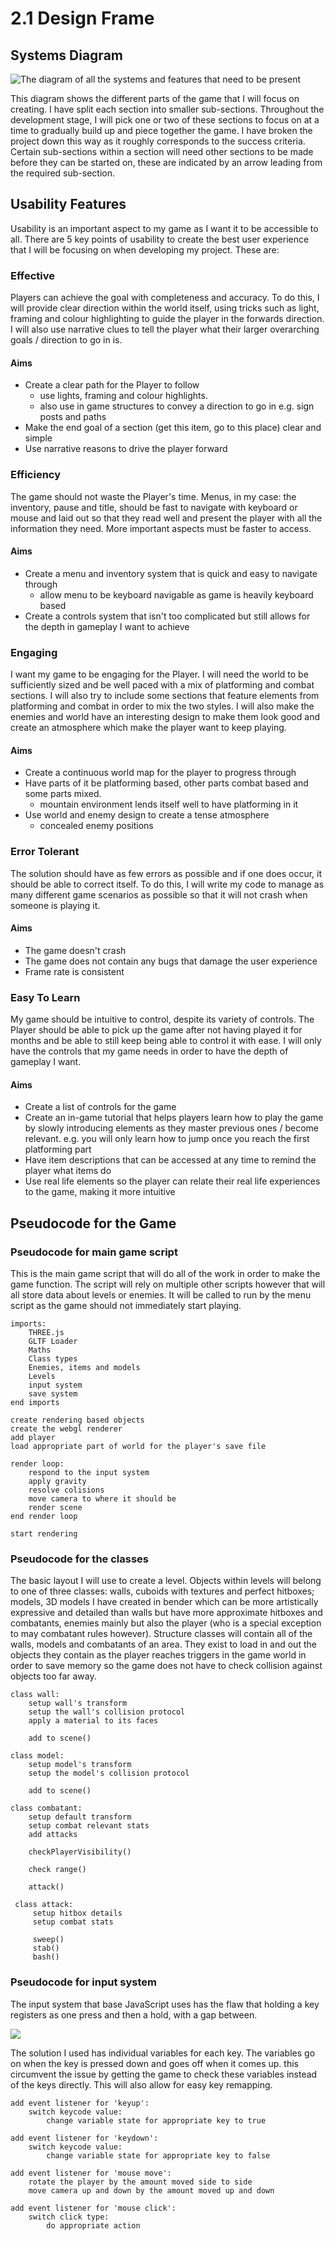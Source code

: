 # 2.1 Design Frame

## Systems Diagram

![The diagram of all the systems and features that need to be present](<../.gitbook/assets/image (5) (1) (1).png>)

This diagram shows the different parts of the game that I will focus on creating. I have split each section into smaller sub-sections. Throughout the development stage, I will pick one or two of these sections to focus on at a time to gradually build up and piece together the game. I have broken the project down this way as it roughly corresponds to the success criteria. Certain sub-sections within a section will need other sections to be made before they can be started on, these are indicated by an arrow leading from the required sub-section.&#x20;

## Usability Features

Usability is an important aspect to my game as I want it to be accessible to all. There are 5 key points of usability to create the best user experience that I will be focusing on when developing my project. These are:

### Effective

Players can achieve the goal with completeness and accuracy. To do this, I will provide clear direction within the world itself, using tricks such as light, framing and colour highlighting to guide the player in the forwards direction. I will also use narrative clues to tell the player what their larger overarching goals / direction to go in is.

#### Aims

* Create a clear path for the Player to follow
  * use lights, framing and colour highlights.
  * also use in game structures to convey a direction to go in e.g. sign posts and paths
* Make the end goal of a section (get this item, go to this place) clear and simple
* Use narrative reasons to drive the player forward

### Efficiency

The game should not waste the Player's time. Menus, in my case: the inventory, pause and title, should be fast to navigate with keyboard or mouse and laid out so that they read well and present the player with all the information they need. More important aspects must be faster to access.

#### Aims

* Create a menu and inventory system that is quick and easy to navigate through
  * allow menu to be keyboard navigable as game is heavily keyboard based
* Create a controls system that isn't too complicated but still allows for the depth in gameplay I want to achieve

### Engaging

I want my game to be engaging for the Player. I will need the world to be sufficiently sized and be well paced with a mix of platforming and combat sections. I will also try to include some sections that feature elements from platforming and combat in order to mix the two styles. I will also make the enemies and world have an interesting design to make them look good and create an atmosphere which make the player want to keep playing.

#### Aims

* Create a continuous world map for the player to progress through&#x20;
* Have parts of it be platforming based, other parts combat based and some parts mixed.
  * mountain environment lends itself well to have platforming in it
* Use world and enemy design to create a tense atmosphere
  * concealed enemy positions

### Error Tolerant

The solution should have as few errors as possible and if one does occur, it should be able to correct itself. To do this, I will write my code to manage as many different game scenarios as possible so that it will not crash when someone is playing it.

#### Aims

* The game doesn't crash
* The game does not contain any bugs that damage the user experience
* Frame rate is consistent&#x20;

### Easy To Learn

My game should be intuitive to control, despite its variety of controls. The Player should be able to pick up the game after not having played it for months and be able to still keep being able to control it with ease. I will only have the controls that my game needs in order to have the depth of gameplay I want.

#### Aims

* Create a list of controls for the game
* Create an in-game tutorial that helps players learn how to play the game by slowly introducing elements as they master previous ones / become relevant. e.g. you will only learn how to jump once you reach the first platforming part
* Have item descriptions that can be accessed at any time to remind the player what items do
* Use real life elements so the player can relate their real life experiences to the game, making it more intuitive

## Pseudocode for the Game

### Pseudocode for main game script

This is the main game script that will do all of the work in order to make the game function. The script will rely on multiple other scripts however that will all store data about levels or enemies. It will be called to run by the menu script as the game should not immediately start playing.

```
imports:
    THREE.js
    GLTF Loader
    Maths
    Class types
    Enemies, items and models
    Levels
    input system
    save system
end imports
    
create rendering based objects
create the webgl renderer
add player
load appropriate part of world for the player's save file

render loop:
    respond to the input system
    apply gravity
    resolve colisions
    move camera to where it should be
    render scene
end render loop

start rendering
```

### Pseudocode for the classes

The basic layout I will use to create a level. Objects within levels will belong to one of three classes: walls, cuboids with textures and perfect hitboxes; models, 3D models I have created in bender which can be more artistically expressive and detailed than walls but have more approximate hitboxes and combatants, enemies mainly but also the player (who is a special exception to may combatant rules however). Structure classes will contain all of the walls, models and combatants of an area. They exist to load in and out the objects they contain as the player reaches triggers in the game world in order to save memory so the game does not have to check collision against objects too far away.

```
class wall:
    setup wall's transform
    setup the wall's collision protocol
    apply a material to its faces
    
    add to scene()

class model:
    setup model's transform
    setup the model's collision protocol
    
    add to scene()

class combatant:
    setup default transform
    setup combat relevant stats
    add attacks
    
    checkPlayerVisibility()
        
    check range()
        
    attack()
         
 class attack:
     setup hitbox details
     setup combat stats
     
     sweep()
     stab()
     bash()
```

### Pseudocode for input system

The input system that base JavaScript uses has the flaw that holding a key registers as one press and then a hold, with a gap between.

![](<../.gitbook/assets/key press diagram.png>)

The solution I used has individual variables for each key. The variables go on when the key is pressed down and goes off when it comes up. this circumvent the issue by getting the game to check these variables instead of the keys directly. This will also allow for easy key remapping.

```
add event listener for 'keyup':
    switch keycode value:
        change variable state for appropriate key to true

add event listener for 'keydown':
    switch keycode value:
        change variable state for appropriate key to false

add event listener for 'mouse move':
    rotate the player by the amount moved side to side
    move camera up and down by the amount moved up and down
    
add event listener for 'mouse click':
    switch click type:
        do appropriate action
```
